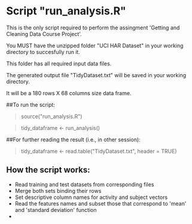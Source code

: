 # Script "run_analysis.R"

This is the only script required to perform the assingment 'Getting and Cleaning Data Course Project'.

You MUST have the unzipped folder "UCI HAR Dataset" in your working directory to succesfully run it.

This folder has all required input data files.

The generated output file "TidyDataset.txt" will be saved in your working directory.

It will be a 180 rows X 68 columns size data frame.
 
##To run the script:

> source("run_analysis.R")

> tidy_dataframe <- run_analysis()

##For further reading the result (i.e., in other session):

> tidy_dataframe <- read.table("TidyDataset.txt", header = TRUE)

## How the script works:

* Read training and test datasets from corresponding files
* Merge both sets binding their rows
* Set descriptive column names for activity and subject vectors
* Read the features names and subset those that correspond to 'mean' and 'standard deviation' function
* 

